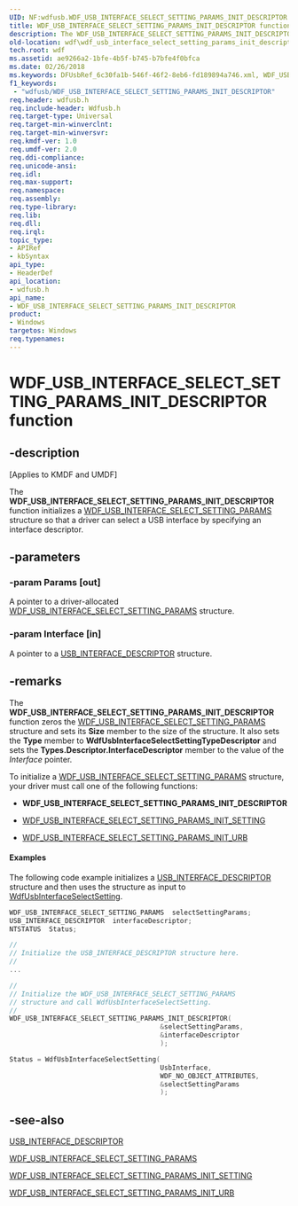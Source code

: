 ```yaml
---
UID: NF:wdfusb.WDF_USB_INTERFACE_SELECT_SETTING_PARAMS_INIT_DESCRIPTOR
title: WDF_USB_INTERFACE_SELECT_SETTING_PARAMS_INIT_DESCRIPTOR function (wdfusb.h)
description: The WDF_USB_INTERFACE_SELECT_SETTING_PARAMS_INIT_DESCRIPTOR function initializes a WDF_USB_INTERFACE_SELECT_SETTING_PARAMS structure so that a driver can select a USB interface by specifying an interface descriptor.
old-location: wdf\wdf_usb_interface_select_setting_params_init_descriptor.htm
tech.root: wdf
ms.assetid: ae9266a2-1bfe-4b5f-b745-b7bfe4f0bfca
ms.date: 02/26/2018
ms.keywords: DFUsbRef_6c30fa1b-546f-46f2-8eb6-fd189894a746.xml, WDF_USB_INTERFACE_SELECT_SETTING_PARAMS_INIT_DESCRIPTOR, WDF_USB_INTERFACE_SELECT_SETTING_PARAMS_INIT_DESCRIPTOR function, kmdf.wdf_usb_interface_select_setting_params_init_descriptor, wdf.wdf_usb_interface_select_setting_params_init_descriptor, wdfusb/WDF_USB_INTERFACE_SELECT_SETTING_PARAMS_INIT_DESCRIPTOR
f1_keywords:
 - "wdfusb/WDF_USB_INTERFACE_SELECT_SETTING_PARAMS_INIT_DESCRIPTOR"
req.header: wdfusb.h
req.include-header: Wdfusb.h
req.target-type: Universal
req.target-min-winverclnt: 
req.target-min-winversvr: 
req.kmdf-ver: 1.0
req.umdf-ver: 2.0
req.ddi-compliance: 
req.unicode-ansi: 
req.idl: 
req.max-support: 
req.namespace: 
req.assembly: 
req.type-library: 
req.lib: 
req.dll: 
req.irql: 
topic_type:
- APIRef
- kbSyntax
api_type:
- HeaderDef
api_location:
- wdfusb.h
api_name:
- WDF_USB_INTERFACE_SELECT_SETTING_PARAMS_INIT_DESCRIPTOR
product:
- Windows
targetos: Windows
req.typenames: 
---
```


# WDF_USB_INTERFACE_SELECT_SETTING_PARAMS_INIT_DESCRIPTOR function


## -description


<p class="CCE_Message">[Applies to KMDF and UMDF]</p>

The <b>WDF_USB_INTERFACE_SELECT_SETTING_PARAMS_INIT_DESCRIPTOR</b> function initializes a <a href="https://docs.microsoft.com/windows-hardware/drivers/ddi/wdfusb/ns-wdfusb-_wdf_usb_interface_select_setting_params">WDF_USB_INTERFACE_SELECT_SETTING_PARAMS</a> structure so that a driver can select a USB interface by specifying an interface descriptor.


## -parameters




### -param Params [out]

A pointer to a driver-allocated <a href="https://docs.microsoft.com/windows-hardware/drivers/ddi/wdfusb/ns-wdfusb-_wdf_usb_interface_select_setting_params">WDF_USB_INTERFACE_SELECT_SETTING_PARAMS</a> structure.


### -param Interface [in]

A pointer to a <a href="https://docs.microsoft.com/windows-hardware/drivers/ddi/usbspec/ns-usbspec-_usb_interface_descriptor">USB_INTERFACE_DESCRIPTOR</a> structure.


## -remarks



The <b>WDF_USB_INTERFACE_SELECT_SETTING_PARAMS_INIT_DESCRIPTOR</b> function zeros the <a href="https://docs.microsoft.com/windows-hardware/drivers/ddi/wdfusb/ns-wdfusb-_wdf_usb_interface_select_setting_params">WDF_USB_INTERFACE_SELECT_SETTING_PARAMS</a> structure and sets its <b>Size</b> member to the size of the structure. It also sets the <b>Type</b> member to <b>WdfUsbInterfaceSelectSettingTypeDescriptor</b> and sets the <b>Types.Descriptor.InterfaceDescriptor</b> member to the value of the <i>Interface</i> pointer.

To initialize a <a href="https://docs.microsoft.com/windows-hardware/drivers/ddi/wdfusb/ns-wdfusb-_wdf_usb_interface_select_setting_params">WDF_USB_INTERFACE_SELECT_SETTING_PARAMS</a> structure, your driver must call one of the following functions:

<ul>
<li>
<b>WDF_USB_INTERFACE_SELECT_SETTING_PARAMS_INIT_DESCRIPTOR</b>

</li>
<li>

<a href="https://docs.microsoft.com/windows-hardware/drivers/ddi/wdfusb/nf-wdfusb-wdf_usb_interface_select_setting_params_init_setting">WDF_USB_INTERFACE_SELECT_SETTING_PARAMS_INIT_SETTING</a>


</li>
<li>

<a href="https://docs.microsoft.com/windows-hardware/drivers/ddi/wdfusb/nf-wdfusb-wdf_usb_interface_select_setting_params_init_urb">WDF_USB_INTERFACE_SELECT_SETTING_PARAMS_INIT_URB</a>


</li>
</ul>

#### Examples

The following code example initializes a <a href="https://docs.microsoft.com/windows-hardware/drivers/ddi/usbspec/ns-usbspec-_usb_interface_descriptor">USB_INTERFACE_DESCRIPTOR</a> structure and then uses the structure as input to <a href="https://docs.microsoft.com/windows-hardware/drivers/ddi/wdfusb/nf-wdfusb-wdfusbinterfaceselectsetting">WdfUsbInterfaceSelectSetting</a>.

```cpp
WDF_USB_INTERFACE_SELECT_SETTING_PARAMS  selectSettingParams;
USB_INTERFACE_DESCRIPTOR  interfaceDescriptor;
NTSTATUS  Status;

//
// Initialize the USB_INTERFACE_DESCRIPTOR structure here.
//
...

//
// Initialize the WDF_USB_INTERFACE_SELECT_SETTING_PARAMS 
// structure and call WdfUsbInterfaceSelectSetting.
//
WDF_USB_INTERFACE_SELECT_SETTING_PARAMS_INIT_DESCRIPTOR(
                                      &selectSettingParams,
                                      &interfaceDescriptor
                                      );

Status = WdfUsbInterfaceSelectSetting(
                                      UsbInterface,
                                      WDF_NO_OBJECT_ATTRIBUTES,
                                      &selectSettingParams
                                      );
```



## -see-also




<a href="https://docs.microsoft.com/windows-hardware/drivers/ddi/usbspec/ns-usbspec-_usb_interface_descriptor">USB_INTERFACE_DESCRIPTOR</a>



<a href="https://docs.microsoft.com/windows-hardware/drivers/ddi/wdfusb/ns-wdfusb-_wdf_usb_interface_select_setting_params">WDF_USB_INTERFACE_SELECT_SETTING_PARAMS</a>



<a href="https://docs.microsoft.com/windows-hardware/drivers/ddi/wdfusb/nf-wdfusb-wdf_usb_interface_select_setting_params_init_setting">WDF_USB_INTERFACE_SELECT_SETTING_PARAMS_INIT_SETTING</a>



<a href="https://docs.microsoft.com/windows-hardware/drivers/ddi/wdfusb/nf-wdfusb-wdf_usb_interface_select_setting_params_init_urb">WDF_USB_INTERFACE_SELECT_SETTING_PARAMS_INIT_URB</a>
 

 

